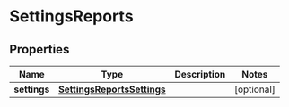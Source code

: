 
# SettingsReports

## Properties
Name | Type | Description | Notes
------------ | ------------- | ------------- | -------------
**settings** | [**SettingsReportsSettings**](SettingsReportsSettings.md) |  |  [optional]



